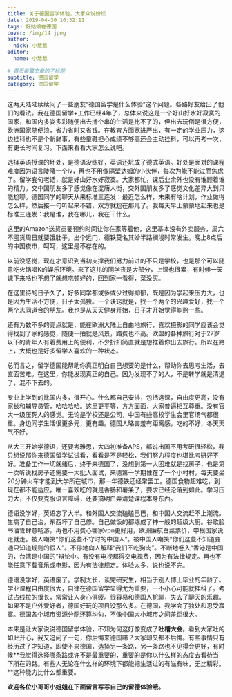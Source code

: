 ```yaml
---
title: 关于德国留学体验，大家众说纷纭 
date: 2019-04-30 10:32:11
tags: 好姑娘在德国
cover: /img/14.jpeg
author: 
  nick: 小慧慧
editor:
  name: 小慧慧

# 首页每篇文章的子标题
subtitle: 德国留学
category: 德国留学
---
```


这两天陆陆续续问了一些朋友“德国留学是什么体验”这个问题。各路好友给出了他们的看法。我在德国留学+工作已经4年了，总体来说这是一个好山好水好寂寞的国家，和国内多姿多彩随便出去撸个串的生活是比不了的，但出去玩倒是很方便，欧洲国家随便浪，省力省时又省钱。在教育方面宽进严出，有一定的学业压力，这边挂科也不是个新鲜事，有些童鞋担心成绩不够高还会主动挂科，可以再考一次，有更长时间复习。下面来看看大家怎么说吧。

选择英语授课的坏处，是德语没练好，英语还坑成了德式英语。好处是面对的课程难度因为语言陡降一个lv，再也不用像隔壁达姆的小伙伴，每次为能不能过而焦虑了。留学套句老话，就是好山好水好寂寞。大家都忙，课后业余外也没有谁顾着谁的精力。交中国朋友多了感觉像在混唐人街，交外国朋友多了感觉文化差异大到只能尬聊。德国同学的聊天从来标准三连发：最近怎么样，未来有啥计划，作业做得怎么样，然后接一句听起来不错，双方就尬在那儿了。我每天早上蒙蒙地起来也是标准三连发：我是谁，我在哪儿，我在干什么。

这里的Amazon送货员要预约时间让你在家等着他，这里基本没有外卖服务，周六不囤货周日就要饿肚子。出个远门，德铁莫名其妙半路搁浅时常发生。晚上8点后的中国夜市，呵呵，这里是不存在的。


以前没感觉，现在才意识到当初支撑我们努力前进的不只是学校，也是那个可以随意吃火锅唱K的娱乐环境。来了这儿的同学丧是大部分，上课也很累，有时候一天课下来啥也不想了就想吃顿好的，回到家一看得，菜没买。
  

在这里待的日子久了，好多同学都或多或少过得抑郁，既是因为学起来压力大，也是因为生活不方便，日子太孤独。一个诀窍就是，找一个两个的兴趣爱好，找一个两个志同道合的朋友。我也是从天天健身开始，日子才开始觉得能熬一些。


还有为数不多的亮点就是，能在欧洲大陆上自由地旅行，喜欢摄影的同学应该会觉得找到了家的感觉，随便一拍就是风景，路费也不高。欧盟的各种旅行对于27岁以下的青年人有着费用上的便利，不少折扣简直就是想推着你出去旅行。所以在路上，大概也是好多留学人喜欢的一种状态。

  

总而言之，留学德国能帮助你真正明白自己想要的是什么，帮助你去思考生活，去直面苦难。在这里，你能发现真正的自己。因为发现不了的人，不是转学就是清退了，混不下去的。

  

专业上学到的比国内多，很开心。什么都自己安排，包括选课，自由度更高，没有家长和辅导员管，哈哈哈哈。这里更平等，方方面面，大家普遍相互尊重。没有官大一级压死人的感觉。无论是学校还是公司，中国有些高校学生会里官场气都很重。身边同学生活很更多元，更有趣。德国人略害羞有距离感，吃的不好，冬天天气不好。

  

从大三开始学德语，还要考雅思，大四初准备APS，都说出国不用考研很轻松，我只想说那你来德国留学试试看，看看是不是轻松，我们努力程度也堪比考研好不好。准备工作一切就绪后，终于来德国了，没想到第一大困难就是找房子，也是第一次听说找房子还需要一大批人面试，来德第一学期住在了一个小村村，每天要坐20分钟火车才能到大学所在城市，那一年德铁还经常罢工。德国食物超难吃，到现在都不能适应，唯一喜欢吃的就是香肠和薯条了，要求已经沦落到如此。学习压力大，不仅要克服语言障碍，还要搞明白弄清楚课程本身东西。

  

德语没学好，英语忘了大半。和外国人交流磕磕巴巴，和中国人交流赶不上潮流。生病了自己治，东西坏了自己修。自己做饭的都练成了神一般的超级大厨。谷歌脸书油管肆意畅游，再也不用费心哪家vpn更好用，欧洲廉航白菜票价，申根国家说走就走。被人嘲笑“你们这些不守时的中国人”。被中国人嘲笑“你们这些不知道变通只知道规则的假人”。不停地向人解释“我们不吃狗肉”。不断地卷入“香港是中国的，台湾是中国的”辩论中。有没有电视都得交电视费，因为有法律规定。再也不能任意下载音乐或电影，因为有法律规定。体验太多，说也说不完。

  

德语没学好，英语废了。学制太长，读完研究生，相当于别人博士毕业的年龄了。学业课程自由度很大，自律在德国留学显得尤为重要，一不小心可能就挂科了。考试占线拉的很长，常常让人身心俱疲。很容易和德国人尬聊，失去了聊天的乐趣。如果不是户外爱好者，德国好玩的项目没那么多。在德国，我学会了独处和忍受寂寞。德国各个城市资源分配还算均匀，不像中国大小城市之间差距很大。


本来是让大家说说德国留学体验，不知为何这好像变成了**吐槽大会**。看到大家吐的如此开心，我又追问了一句，你后悔来德国嘛？大家却又都不后悔。有些事情只有经历过了才知道，即使不来德国，选择另一条路，另一条路也不见得会更好，有时候**我觉得选择哪条路或许不是最重要的，重要的是你以什么样的态度去看待当下所在的路。有些人无论在什么样的环境下都能把生活过的有滋有味，无比精彩。**这种能力比什么都重要。

**欢迎各位小哥哥小姐姐在下面留言写写自己的留德体验哦。**